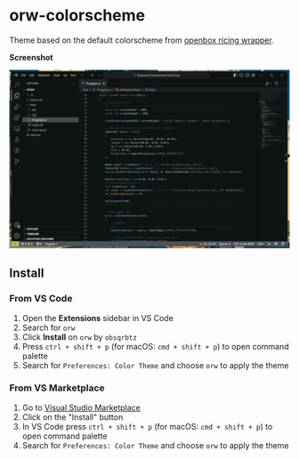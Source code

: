 # orw-colorscheme

Theme based on the default colorscheme from [openbox ricing wrapper](https://github.com/s0la/orw).

**Screenshot**

![Theme preview](preview.png)

## Install

### From VS Code
1. Open the **Extensions** sidebar in VS Code
2. Search for `orw`
3. Click **Install** on `orw` by `obsqrbtz`
4. Press `ctrl + shift + p` (for macOS: `cmd + shift + p`) to open command palette
5. Search for `Preferences: Color Theme` and choose `orw` to apply the theme

### From VS Marketplace
1. Go to [Visual Studio Marketplace](https://marketplace.visualstudio.com/items?itemName=obsqrbtz.orw-colorscheme)
2. Click on the "Install" button
4. In VS Code press `ctrl + shift + p` (for macOS: `cmd + shift + p`) to open command palette
5. Search for `Preferences: Color Theme` and choose `orw` to apply the theme
